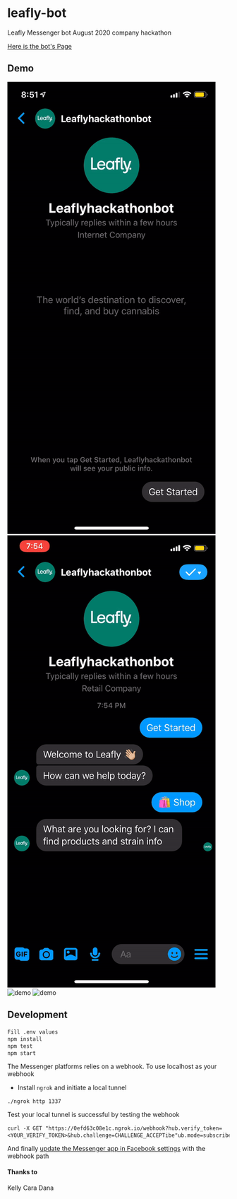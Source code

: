 # leafly-bot

Leafly Messenger bot August 2020 company hackathon

[Here is the bot's Page](https://www.facebook.com/Leaflyhackathonbot-105918007903744)

## Demo 
![demo](./demos/start.gif)
![demo](./demos/search.gif)
![demo](./demos/deals.gif)
![demo](./demos/order.gif)

## Development

```
Fill .env values
npm install
npm test
npm start
```

The Messenger platforms relies on a webhook. To use localhost as your webhook

- Install `ngrok` and initiate a local tunnel

```
./ngrok http 1337
```

Test your local tunnel is successful by testing the webhook

```
curl -X GET "https://0efd63c08e1c.ngrok.io/webhook?hub.verify_token=<YOUR_VERIFY_TOKEN>&hub.challenge=CHALLENGE_ACCEPTibe"ub.mode=subscribe"
```

And finally [update the Messenger app in Facebook settings](https://developers.facebook.com/apps/359612735032348/messenger/settings/) with the webhook path

#### Thanks to

Kelly
Cara
Dana
